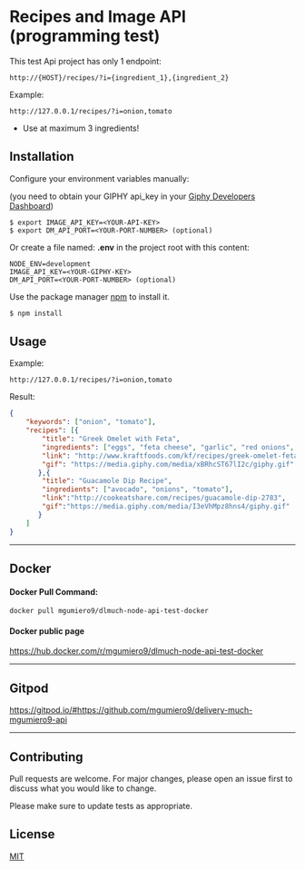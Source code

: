 # Recipes and Image API (programming test)

This test Api project has only 1 endpoint:

```
http://{HOST}/recipes/?i={ingredient_1},{ingredient_2}
```

Example:
```
http://127.0.0.1/recipes/?i=onion,tomato
```
* Use at maximum 3 ingredients!

## Installation

Configure your environment variables manually:

(you need to obtain your GIPHY api_key in your [Giphy Developers Dashboard](https://developers.giphy.com/dashboard/))
```
$ export IMAGE_API_KEY=<YOUR-API-KEY>
$ export DM_API_PORT=<YOUR-PORT-NUMBER> (optional)
```

Or create a file named: **.env** in the project root with this content:

```
NODE_ENV=development
IMAGE_API_KEY=<YOUR-GIPHY-KEY>
DM_API_PORT=<YOUR-PORT-NUMBER> (optional)
```

Use the package manager [npm](https://npmjs.com) to install it.

```bash
$ npm install
```

## Usage

Example:
```
http://127.0.0.1/recipes/?i=onion,tomato
```

Result:
```json
{
	"keywords": ["onion", "tomato"],
	"recipes": [{
		"title": "Greek Omelet with Feta",
		"ingredients": ["eggs", "feta cheese", "garlic", "red onions", "spinach", "tomato", "water"],
		"link": "http://www.kraftfoods.com/kf/recipes/greek-omelet-feta-104508.aspx",
		"gif": "https://media.giphy.com/media/xBRhcST67lI2c/giphy.gif"
	   },{
		"title": "Guacamole Dip Recipe",
		"ingredients": ["avocado", "onions", "tomato"],
		"link":"http://cookeatshare.com/recipes/guacamole-dip-2783",
		"gif":"https://media.giphy.com/media/I3eVhMpz8hns4/giphy.gif"
	   }
	]
}
```
---------

## Docker
#### Docker Pull Command:
```
docker pull mgumiero9/dlmuch-node-api-test-docker
```
#### Docker public page
https://hub.docker.com/r/mgumiero9/dlmuch-node-api-test-docker

---------

## Gitpod
https://gitpod.io/#https://github.com/mgumiero9/delivery-much-mgumiero9-api

---------


## Contributing
Pull requests are welcome. For major changes, please open an issue first to discuss what you would like to change.

Please make sure to update tests as appropriate.

## License
[MIT](https://choosealicense.com/licenses/mit/)